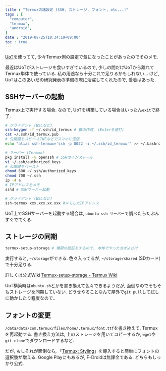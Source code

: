 ```yaml
---
title : "Termuxの諸設定 (SSH, ストレージ, フォント, etc...)"
tags : [
  "computer",
  "termux",
  "android",
]
date : "2019-08-25T18:34:19+09:00"
toc : true
---
```


[UoT](/blog/computer/uot/)を使ってて, 
少々Termux側の設定で気になったことがあったのでそのメモ.
<!--more-->
最近はUoTがストレージを食いすぎているので, 少しの間だけUoTから離れてTermux単体で使っている.
私の用途なら十分これで足りるかもしれない... けど, UoTはこのあいだの研究発表の準備の際に活躍してくれたので, 愛着はあった.



## SSHサーバーの起動

Termux上で実行する場合. なので, UoTを構築している場合はいったん``exit``で終了.

```bash
# クライアント (WSLなど)
ssh-keygen -f ~/.ssh/id_termux # 鍵の作成. (Enterを連打)
cat ~/.ssh/id_termux.pub
# 公開鍵をコピー→LINEなどでスマホに送信
echo "alias ssh-termux='ssh -p 8022 -i ~/.ssh/id_termux'" >> ~/.bashrc # コマンド短縮ｙ
```

```bash
# サーバー (Termux)
pkg install -y openssh # SSHのインストール
vi ~/.ssh/authorized_keys
# 公開鍵をペースト
chmod 600 ~/.ssh/authorized_keys
chmod 700 ~/.ssh
ip -4 a
# IPアドレスをメモ
sshd # SSHサーバー起動
```

```bash
# クライアント (WSLなど)
ssh-termux xxx.xxx.xx.xxx #メモしたIPアドレス
```

UoT上でSSHサーバーを起動する場合は, ``ubuntu ssh サーバー``で調べたらたぶんすぐでてくる.

## ストレージの同期

```bash
termux-setup-storage # 権限の認証をするので, 本体でやった方がよさげ
```

実行すると, ``~/storage``ができる. 色々入ってるが, ``~/storage/shared`` (SDカード) で十分足りる.

詳しくは公式Wiki [Termux-setup-storage - Termux Wiki](https://wiki.termux.com/wiki/Termux-setup-storage)

UoT構築時は``ubuntu.sh``とかを書き換えて色々できるようだが, 面倒なのでそもそもストレージを同期していない. どうせやることなんて屋外で``git pull``して試しに動かしたり程度なので..

## フォントの変更

``/data/data/com.termux/files/home/.termux/font.ttf``を書き換えて, Termuxを再起動する. 書き換え方法は, 上のストレージを用いてコピーするか, ``wget``や``git clone``でダウンロードするなど.

だが, もしそれが面倒なら, 「[Termux: Styling](https://f-droid.org/packages/com.termux.styling/)」を導入すると簡単にフォントの選択肢が増える. Google Playにもあるが, F-Droidは無課金である. どちらもしっかり公式.
